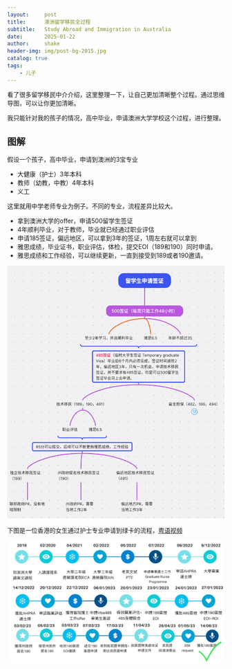```yaml
---
layout:     post
title:      澳洲留学移民全过程
subtitle:   Study Abroad and Immigration in Australia
date:       2025-01-22
author:     shake
header-img: img/post-bg-2015.jpg
catalog: true
tags:
    - 儿子
---
```


看了很多留学移民中介介绍，这里整理一下，让自己更加清晰整个过程。通过思维导图，可以让你更加清晰。

我只能针对我的孩子的情况，高中毕业，申请澳洲大学学校这个过程，进行整理。

## 图解

假设一个孩子，高中毕业，申请到澳洲的3宝专业

* 大健康（护士）3年本科
* 教师（幼教，中教）4年本科
* 义工
  
这里就用中学老师专业为例子。不同的专业，流程差异比较大。

* 拿到澳洲大学的offer，申请500留学生签证
* 4年顺利毕业，对于教师，毕业就已经通过职业评估
* 申请185签证，偏远地区，可以拿到3年的签证，1周左右就可以拿到
* 雅思成绩，毕业证书，职业评估，体检，提交EOI（189和190）同时申请。
* 雅思成绩和工作经验，可以继续更新，一直到接受到189或者190邀请。


![189](/img/2025/feb/189.png "189")

下图是一位香港的女生通过护士专业申请到绿卡的流程，[粤语视频](https://www.youtube.com/watch?v=rlCurBKxG4Y)

![190](/img/2025/feb/190.png "190")

